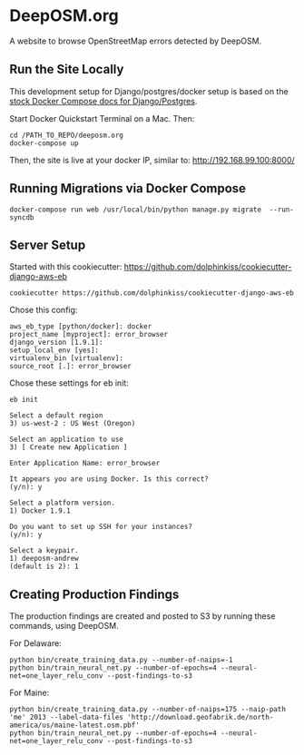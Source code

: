 # DeepOSM.org

A website to browse OpenStreetMap errors detected by DeepOSM.

## Run the Site Locally

This development setup for Django/postgres/docker setup is based on the [stock Docker Compose docs for Django/Postgres](https://docs.docker.com/compose/django/). 

Start Docker Quickstart Terminal on a Mac. Then:

    cd /PATH_TO_REPO/deeposm.org
    docker-compose up

Then, the site is live at your docker IP, similar to: http://192.168.99.100:8000/

## Running Migrations via Docker Compose

    docker-compose run web /usr/local/bin/python manage.py migrate  --run-syncdb

## Server Setup

Started with this cookiecutter: https://github.com/dolphinkiss/cookiecutter-django-aws-eb

    cookiecutter https://github.com/dolphinkiss/cookiecutter-django-aws-eb

Chose this config:

    aws_eb_type [python/docker]: docker
    project_name [myproject]: error_browser
    django_version [1.9.1]: 
    setup_local_env [yes]: 
    virtualenv_bin [virtualenv]: 
    source_root [.]: error_browser

Chose these settings for eb init:

    eb init

	Select a default region
	3) us-west-2 : US West (Oregon)

	Select an application to use
	3) [ Create new Application ]

	Enter Application Name: error_browser

	It appears you are using Docker. Is this correct?
	(y/n): y

	Select a platform version.
	1) Docker 1.9.1

	Do you want to set up SSH for your instances?
	(y/n): y

	Select a keypair.
	1) deeposm-andrew
	(default is 2): 1


## Creating Production Findings

The production findings are created and posted to S3 by running these commands, using DeepOSM. 

For Delaware:

    python bin/create_training_data.py --number-of-naips=-1
    python bin/train_neural_net.py --number-of-epochs=4 --neural-net=one_layer_relu_conv --post-findings-to-s3

For Maine:

    python bin/create_training_data.py --number-of-naips=175 --naip-path 'me' 2013 --label-data-files 'http://download.geofabrik.de/north-america/us/maine-latest.osm.pbf'
    python bin/train_neural_net.py --number-of-epochs=4 --neural-net=one_layer_relu_conv --post-findings-to-s3
